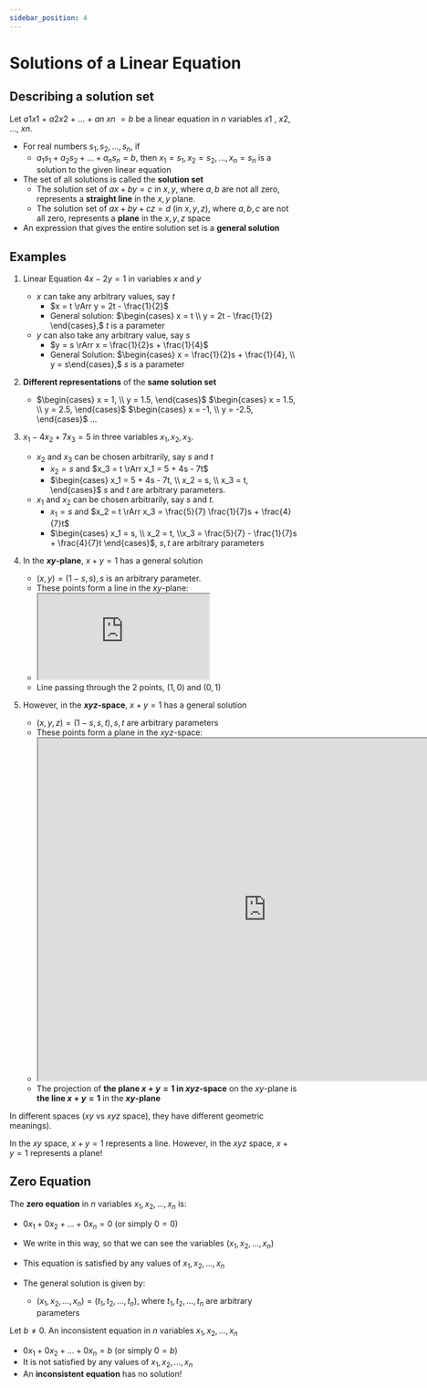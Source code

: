 ```yaml
---
sidebar_position: 4
---
```


# Solutions of a Linear Equation

## Describing a solution set

Let $a\scriptscriptstyle 1$$x\scriptscriptstyle 1$ + $a\scriptscriptstyle 2$$x\scriptscriptstyle 2$ + $\dots$ + $a\scriptscriptstyle n$ $x\scriptscriptstyle n$ $= b$ be a linear equation in $n$ variables $x\scriptscriptstyle 1$ $,$ $x\scriptscriptstyle 2,$ $\dots,$ $x\scriptscriptstyle n$.
  
- For real numbers $s_1, s_2, ..., s_n$, if 
  - $a_1s_1 + a_2s_2 + ... + a_ns_n = b$,
    then  $x_1 = s_1, x_2 = s_2,...,x_n = s_n$ is a solution to the given linear equation
- The set of all solutions is called the **solution set** 
  - The solution set of $ax + by = c$ in $x,y$, where $a,b$ are not all zero, represents a **straight line** in the $x,y$ plane.
  - The solution set of $ax + by + cz = d$ (in $x, y, z$), where $a, b, c$ are not all zero, represents a **plane** in the $x, y, z$ space
- An expression that gives the entire solution set is a **general solution**

## Examples

1. Linear Equation $4x - 2y = 1$ in variables $x$ and $y$
    - $x$ can take any arbitrary values, say $t$
      - $x = t \rArr y = 2t - \frac{1}{2}$
      - General solution: $\begin{cases} x = t \\ y = 2t - \frac{1}{2} \end{cases},$ $t$ is a parameter
    - $y$ can also take any arbitrary value, say $s$
      - $y = s \rArr x = \frac{1}{2}s + \frac{1}{4}$
      - General Solution: $\begin{cases} x = \frac{1}{2}s + \frac{1}{4}, \\ y = s\end{cases},$ $s$ is a parameter

2. **Different representations** of the **same solution set**
  
     - $\begin{cases}
       x = 1, \\ y = 1.5,
     \end{cases}$
       $\begin{cases}
         x = 1.5, \\ y = 2.5,
       \end{cases}$
           $\begin{cases}
         x = -1, \\ y = -2.5,
       \end{cases}$
       ...

3. $x_1 - 4x_2 + 7x_3 = 5$ in three variables $x_1, x_2, x_3$.

   - $x_2$ and $x_3$ can be chosen arbitrarily, say $s$ and $t$
      - $x_2 = s$ and $x_3 = t \rArr x_1 = 5 + 4s - 7t$
      - $\begin{cases} x_1 = 5 + 4s - 7t, \\ x_2 = s, \\ x_3 = t, \end{cases}$ $s$ and $t$ are arbitrary parameters.
   - $x_1$ and $x_2$ can be chosen arbitrarily, say $s$ and $t$.
     - $x_1 = s$ and $x_2 = t \rArr x_3 = \frac{5}{7} \frac{1}{7}s + \frac{4}{7}t$
     - $\begin{cases}
       x_1 = s, \\ x_2 = t, \\x_3 = \frac{5}{7} - \frac{1}{7}s + \frac{4}{7}t
       \end{cases}$, $s, t$ are arbitrary parameters

4. In the **$xy$-plane**, $x + y = 1$ has a general solution
  
   - $(x,y) = (1-s,s), s$ is an arbitrary parameter.
   - These points form a line in the $xy$-plane:
   - <iframe src="https://www.desmos.com/calculator/kyzisnb5uw?embed" ></iframe>
   - Line passing through the 2 points, $(1,0)$ and $(0,1)$

5. However, in the **$xyz$-space**, $x+y=1$ has a general solution

   - $(x,y,z) = (1-s,s,t), s,t$ are arbitrary parameters
   - These points form a plane in the $xyz$-space:
   - <iframe src="https://www.geogebra.org/calculator/hbtpgrdj?embed" width="800" height="600" allowfullscreen></iframe>
   - The projection of **the plane $x+y=1$ in $xyz$-space** on the $xy$-plane is **the line $x+y=1$** in the **$xy$-plane**


In different spaces ($xy$ vs $xyz$ space), they have different geometric meanings). 

In the $xy$ space, $x+y=1$ represents a line. However, in the $xyz$ space, $x+y=1$ represents a plane!

## Zero Equation

The **zero equation** in $n$ variables $x_1, x_2, \dots, x_n$ is:

- $0x_1 + 0x_2 + \dots + 0x_n = 0$ (or simply $0=0$)
- We write in this way, so that we can see the variables ($x_1, x_2, \dots, x_n$)
- This equation is satisfied by any values of $x_1, x_2, \dots, x_n$
- The general solution is given by:

  - $(x_1, x_2, \dots, x_n) = (t_1, t_2, \dots, t_n),$ where $t_1, t_2, \dots, t_n$ are arbitrary parameters

Let $b\not = 0$. An inconsistent equation in $n$ variables $x_1, x_2,\dots,x_n$ 

- $0x_1+0x_2+\dots+0x_n=b$ (or simply $0=b$)
- It is not satisfied by any values of $x_1, x_2,\dots,x_n$
- An **inconsistent equation** has no solution!